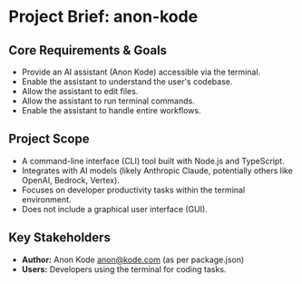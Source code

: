 # Project Brief: anon-kode

## Core Requirements & Goals

*   Provide an AI assistant (Anon Kode) accessible via the terminal.
*   Enable the assistant to understand the user's codebase.
*   Allow the assistant to edit files.
*   Allow the assistant to run terminal commands.
*   Enable the assistant to handle entire workflows.

## Project Scope

*   A command-line interface (CLI) tool built with Node.js and TypeScript.
*   Integrates with AI models (likely Anthropic Claude, potentially others like OpenAI, Bedrock, Vertex).
*   Focuses on developer productivity tasks within the terminal environment.
*   Does not include a graphical user interface (GUI).

## Key Stakeholders

*   **Author:** Anon Kode <anon@kode.com> (as per package.json)
*   **Users:** Developers using the terminal for coding tasks.
